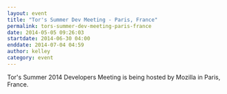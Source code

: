 ```yaml
---
layout: event
title: "Tor's Summer Dev Meeting - Paris, France"
permalink: tors-summer-dev-meeting-paris-france
date: 2014-05-05 09:26:03
startdate: 2014-06-30 04:00
enddate: 2014-07-04 04:59
author: kelley
category: event
---
```


Tor's Summer 2014 Developers Meeting is being hosted by Mozilla in Paris, France.
